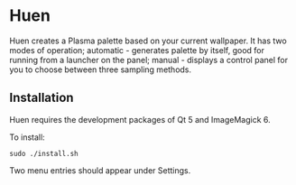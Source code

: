 # Huen
Huen creates a Plasma palette based on your current wallpaper. It has two modes of operation; automatic - generates palette by itself, good for running from a launcher on the panel; manual - displays a control panel for you to choose between three sampling methods. 

## Installation
Huen requires the development packages of Qt 5 and ImageMagick 6.  

To install:

``` 
sudo ./install.sh
```

Two  menu entries should appear under Settings.  
